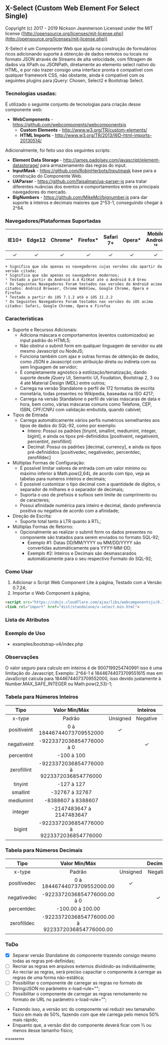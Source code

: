 ## X-Select (Custom Web Element For Select Single)

Copyright (c) 2017 - 2019 Nickson Jeanmerson Licensed under the MIT license ([http://opensource.org/licenses/mit-license.php](http://opensource.org/licenses/mit-license.php))

X-Select é um Componente Web que ajuda na construção de formulários ricos adicionando suporte à obtenção de dados remotos ou locais no formato JSON através de Streams de alta velocidade, com filtragem de dados via XPath ou JSONPath, diretamente ao elemento select nativo do HTML, e por não trazer consigo uma interface pronta é compatível com qualquer framework CSS, não obstante, ainda é compatível com os seguintes plugins para jQuery: Chosen, Select2 e Bootstrap Select.

### Tecnologias usadas:

É utilizado o seguinte conjunto de tecnologias para criação desse componente web:

- **WebComponents** - https://github.com/webcomponents/webcomponentsjs
  - **Custom Elements** - http://www.w3.org/TR/custom-elements/
  - **HTML Imports** - http://www.w3.org/TR/2013/WD-html-imports-20130514/

Adicionalmente, foi feito uso dos seguintes scripts:

- **Element Data Storage** - http://james.padolsey.com/javascript/element-datastorage/ para armazenamento das regras do input.
- **InputMask** - https://github.com/RobinHerbots/Inputmask base para a construção do Componente Web.
- **UAParser** - https://github.com/faisalman/ua-parser-js para tratar diferentes nuâncias dos eventos e comportamentos entre os principais navegadores do mercado.
- **BigNumbers** - https://github.com/MikeMcl/bignumber.js para dar suporte à inteiros e decimais maiores que 2^53-1, conseguindo chegar à 2^64.

### Navegadores/Plataformas Suportadas

| IE10+ | Edge12 | Chrome* | Firefox* | Safari 7+ | Opera* | Mobile Android ¹² | Mobile iOS ³⁴ |
|:-----:|:------:|:-------:|:--------:|:----------:|:------:|:------------------:|:--------------:|
|  ✓    |    ✓   |    ✓    |     ✓    |      ✓     |    ✓   |         ✓          |        ✓       |

    + Significa que são apenas os navegadores cujas versões são apartir da versão citada;
    * Significa que são apenas os navegadores modernos;
    ¹ Testado a partir do Android 4.4 KitKat até o Android 8.0 Oreo
    ² Os Seguintes Navegadores Foram testados nas versões do Android acima citados: Android Browser, Chrome WebView, Google Chrome, Opera e Firefox
    ³ Testado a partir do iOS 7.1.2 até o iOS 11.2.2
    ⁴ Os Seguintes Navegadores Foram testados nas versões do iOS acima citados: Safari, Google Chrome, Opera e Firefox

### Características
- Suporte e Recursos Adicionais:
  - Adiciona máscara e comportamentos (eventos customizados) ao input padrão do HTML5;
  - Não obstrui o submit form em qualquer linguagem de servidor ou até mesmo Javascript ou NodeJS;
  - Funciona também com ajax e outras formas de obtenção de dados, como JSON e Javascript com atribuição direta ou indireta com ou sem linguagem de servidor;
  - É completamente agnóstico à estilização/tematização, dando suporte desde jQuery UI, Semantic UI, Foudation, Bootstrap 2, 3 ou 4 até Material Design (MDL) entre outros;
  - Carrega na versão Standalone o perfil de 172 formatos de escrita monetária, todas presentes no Wikipedia, baseadas na ISO 4217;
  - Carrega na versão Standalone o perfil de várias máscaras de data e hora, bem como, várias máscaras comuns como Telefone, CEP, ISBN, CPF/CNPJ com validação embutida, quando cabível;
- Tipos de Entrada
  - Carrega automáticamente vários perfis numéricos semelhantes aos tipos de dados do SQL-92, como por exemplo:
    - Inteiro: Possui os padrões [tinyint, smallint, mediumint, integer, bigint], e ainda os tipos pré-definididos [positiveint, negativeint, percentint, zerofillint]
    - Decimal: Possui os padrões [decimal, currency], e ainda os tipos pré-definididos [positivedec, negativedec, percentdec, zerofilldec]
- Múltiplas Formas de Configuração:
  - É possível limitar valores de entrada com um valor mínimo ou máximo inferior à Math.pow(2,64), de acordo com tipo, veja as tabelas para numeros inteiros e decimais;
  - É possível customizar o tipo decimal com a quantidade de dígitos, o separador de milhares e o separador de decimais;
  - Suporta o uso de prefixos e sufixos sem limite de cumprimento ou de caracteres;
  - Possui afinidade numérica para inteiro e decimal, dando preferencia positiva ou negativa de acordo com a afinidade;
- Direção de Escrita:
  - Suporte total tanto à LTR quanto à RTL;
- Múltiplas Formas de Retorno:
  - Opcionalmente ao realizar o submit form os dados presentes no componente são tratados para serem enviados no formato SQL-92;
    - Exemplo #1: Datas DD/MM/YYYY ou MM/DD/YYYY são convertidas automáticamente para YYYY-MM-DD;
    - Exemplo #2: Inteiros e Decimais são desmascarados automáticamente para o seu respectivo Formato do SQL-92;

### Como Usar

1. Adicionar o Script Web Component Lite à página, Testado com a Versão 0.7.24;
2. Importar o Web Component à página;

```html
<script src="https://cdnjs.cloudflare.com/ajax/libs/webcomponentsjs/0.7.24/webcomponents-lite.min.js"></script>
<link rel="import" href="dist/standalone/x-select.min.html">
```

### Lista de Atributos

### Exemplo de Uso

- examples/bootstrap-v4/index.php

### Observações

O valor seguro para calculo em inteiros é de 9007199254740991 isso é uma limitação do Javascript;
Exemplo: 2^64-1 é 18446744073709551615 mas em JavaScript calcula para 18446744073709552000, isso devido justamente à Number.MAX_SAFE_INTEGER ou Math.pow(2,53)-1;

### Tabela para Números Inteiros

|    Tipo     |                  Valor Min/Máx                   |          | Inteiros |        |
|:-----------:|:------------------------------------------------:|:--------:|:--------:|:------:|
|   x-type    |                     Padrão                       | Unsigned | Negative | Signed |
| positiveint | 0 à 18446744073709552000                         |    ✓     |          |        |
| negativeint | -9223372036854776000 à 0                         |          |    ✓     |        |
| percentint  | -100 à 100                                       |          |          |   ✓    |
| zerofillint | -9223372036854776000 à 9223372036854776000       |          |          |   ✓    |
| tinyint     | -127 à 127                                       |          |          |   ✓    |
| smallint    | -32767 à 32767                                   |          |          |   ✓    |
| mediumint   | -8388607 à 8388607                               |          |          |   ✓    |
| integer     | -2147483647 à 2147483647                         |          |          |   ✓    |
| bigint      | -9223372036854776000 à 9223372036854776000       |          |          |   ✓    |

### Tabela para Números Decimais

|    Tipo     |                  Valor Min/Máx                   |          | Decimais |        |
|:-----------:|:------------------------------------------------:|:--------:|:--------:|:------:|
|   x-type    |                     Padrão                       | Unsigned | Negative | Signed |
| positivedec | 0 à 18446744073709552000.00                      |    ✓     |          |        |
| negativedec | -9223372036854776000.00 à 0                      |          |    ✓     |        |
| percentdec  | -100.00 à 100.00                                 |          |          |   ✓    |
| zerofilldec | -9223372036854776000.00 à 9223372036854776000.00 |          |          |   ✓    |

### ToDo

- [x] Separar versão Standalone do componente trazendo consigo mesmo todas as regras pré-definidas;
- [ ] Recriar as regras em arquivos externos dividindo-as individualmente;
- [ ] Ao recriar as regras, será preciso capacitar o componente à carregar as regras de uma forma não-estática;
- [ ] Possibilitar o componente de carregar as regras no formato de String/JSON no parâmetro x-load-rule="";
- [ ] Possibilitar o componente de carregar as regras remotamento no formato de URL no parâmetro x-load-rule="";
- Fazendo isso, a versão src do componente vai reduzir seu tamanaho físico em mais de 50%, fazendo com que ele carrega pelo menos 50% mais rápido;
- Enquanto que, a versão dist do componente deverá ficar com ⅓ ou menos desse tamanho físico;

⁰¹²³⁴⁵⁶⁷⁸⁹
